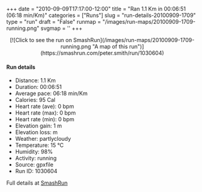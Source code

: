 +++
date = "2010-09-09T17:17:00-12:00"
title = "Ran 1.1 Km in 00:06:51 (06:18 min/Km)"
categories = ["Runs"]
slug = "run-details-20100909-1709"
type = "run"
draft = "False"
runmap = "/images/run-maps/20100909-1709-running.png"
svgmap = '<polyline points="74 27, 87 34, 100 28, 87 21, 73 26, 56 39, 42 55, 40 59, 38 64, 34 71, 32 73, 27 75, 19 77, 12 78, 2 78, 0 77, 15 78, 21 79, 31 77, 38 72, 59 71, 57 57, 48 45, 49 43, 51 38, 58 33, 62 29, 67 24, 72 22, 76 24, 72 27, 60 35, 55 38, 50 41, 49 42, 47 46, 47 48">'
+++



<!--more-->

<center>
[![Click to see the run on SmashRun](/images/run-maps/20100909-1709-running.png "A map of this run")](https://smashrun.com/peter.smith/run/1030604)
</center>

#### Run details

* Distance: 1.1 Km
* Duration: 00:06:51
* Average pace: 06:18 min/Km
* Calories: 95 Cal
* Heart rate (ave): 0 bpm
* Heart rate (max): 0 bpm
* Heart rate (min): 0 bpm
* Elevation gain: 1 m
* Elevation loss:  m
* Weather: partlycloudy
* Temperature: 15 &deg;C
* Humidity: 98%
* Activity: running
* Source: gpxfile
* Run ID: 1030604

Full details at [SmashRun](https://smashrun.com/peter.smith/run/1030604)